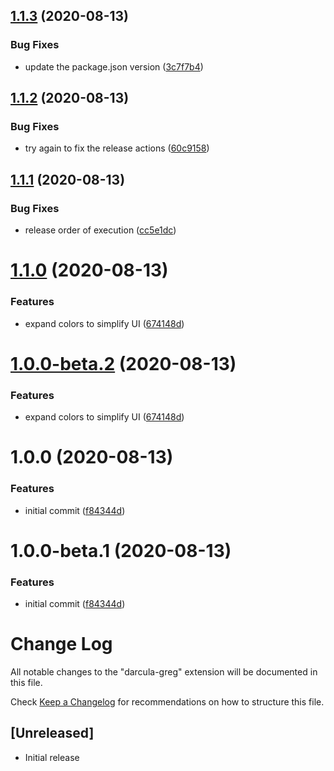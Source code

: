 ## [1.1.3](https://github.com/gwardwell/darcula-greg/compare/v1.1.2...v1.1.3) (2020-08-13)


### Bug Fixes

* update the package.json version ([3c7f7b4](https://github.com/gwardwell/darcula-greg/commit/3c7f7b4670e6239b22860140a681b01e45fe4ed5))

## [1.1.2](https://github.com/gwardwell/darcula-greg/compare/v1.1.1...v1.1.2) (2020-08-13)


### Bug Fixes

* try again to fix the release actions ([60c9158](https://github.com/gwardwell/darcula-greg/commit/60c91585f6cb15d2030e64ebcb87a43bff57bc68))

## [1.1.1](https://github.com/gwardwell/darcula-greg/compare/v1.1.0...v1.1.1) (2020-08-13)


### Bug Fixes

* release order of execution ([cc5e1dc](https://github.com/gwardwell/darcula-greg/commit/cc5e1dc1067f22edb1eaf4a35551c5d10ba91833))

# [1.1.0](https://github.com/gwardwell/darcula-greg/compare/v1.0.0...v1.1.0) (2020-08-13)


### Features

* expand colors to simplify UI ([674148d](https://github.com/gwardwell/darcula-greg/commit/674148d45f3d76233857107f9304ab6e0f8e1131))

# [1.0.0-beta.2](https://github.com/gwardwell/darcula-greg/compare/v1.0.0-beta.1...v1.0.0-beta.2) (2020-08-13)


### Features

* expand colors to simplify UI ([674148d](https://github.com/gwardwell/darcula-greg/commit/674148d45f3d76233857107f9304ab6e0f8e1131))

# 1.0.0 (2020-08-13)


### Features

* initial commit ([f84344d](https://github.com/gwardwell/darcula-greg/commit/f84344d3b348b6cb4a8925b7c812933ce89bc3a9))

# 1.0.0-beta.1 (2020-08-13)


### Features

* initial commit ([f84344d](https://github.com/gwardwell/darcula-greg/commit/f84344d3b348b6cb4a8925b7c812933ce89bc3a9))

# Change Log

All notable changes to the "darcula-greg" extension will be documented in this file.

Check [Keep a Changelog](http://keepachangelog.com/) for recommendations on how to structure this file.

## [Unreleased]

- Initial release
